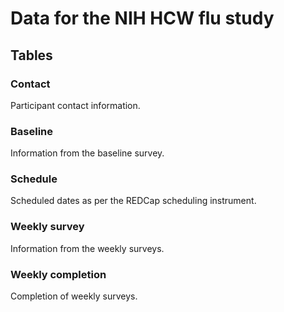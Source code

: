 # Data for the NIH HCW flu study

## Tables

### Contact

Participant contact information.

### Baseline

Information from the baseline survey.

### Schedule

Scheduled dates as per the REDCap scheduling instrument.

### Weekly survey

Information from the weekly surveys.

### Weekly completion

Completion of weekly surveys.
